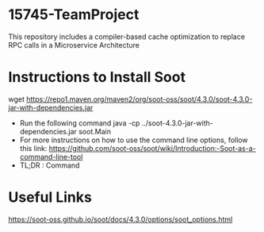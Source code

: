# 15745-TeamProject
This repository includes a compiler-based cache optimization to replace RPC calls in a Microservice Architecture

# Instructions to Install Soot
wget https://repo1.maven.org/maven2/org/soot-oss/soot/4.3.0/soot-4.3.0-jar-with-dependencies.jar
- Run the following command
java -cp ../soot-4.3.0-jar-with-dependencies.jar soot.Main
- For more instructions on how to use the command line options, follow this link:
https://github.com/soot-oss/soot/wiki/Introduction:-Soot-as-a-command-line-tool
- TL;DR : Command


# Useful Links
https://soot-oss.github.io/soot/docs/4.3.0/options/soot_options.html
